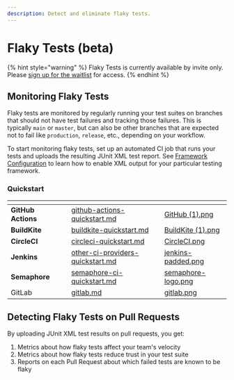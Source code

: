 ```yaml
---
description: Detect and eliminate flaky tests.
---
```


# Flaky Tests (beta)

{% hint style="warning" %}
Flaky Tests is currently available by invite only. Please [sign up for the waitlist](https://trunk.io/flaky-tests) for access.
{% endhint %}

## Monitoring Flaky Tests

Flaky tests are monitored by regularly running your test suites on branches that should not have test failures and tracking those failures. This is typically `main` or `master`, but can also be other branches that are expected not to fail like `production`, `release`, etc., depending on your workflow.

To start monitoring flaky tests, set up an automated CI job that runs your tests and uploads the resulting JUnit XML test report. See [Framework Configuration](frameworks/) to learn how to enable XML output for your particular testing framework.

### Quickstart

<table data-view="cards" data-full-width="false"><thead><tr><th></th><th data-hidden></th><th data-hidden data-card-target data-type="content-ref"></th><th data-hidden data-card-cover data-type="files"></th></tr></thead><tbody><tr><td><strong>GitHub Actions</strong></td><td></td><td><a href="ci-providers/github-actions-quickstart.md">github-actions-quickstart.md</a></td><td><a href="../.gitbook/assets/GitHub (1).png">GitHub (1).png</a></td></tr><tr><td><strong>BuildKite</strong></td><td></td><td><a href="ci-providers/buildkite-quickstart.md">buildkite-quickstart.md</a></td><td><a href="../.gitbook/assets/BuildKite (1).png">BuildKite (1).png</a></td></tr><tr><td><strong>CircleCI</strong></td><td></td><td><a href="ci-providers/circleci-quickstart.md">circleci-quickstart.md</a></td><td><a href="../.gitbook/assets/CircleCI.png">CircleCI.png</a></td></tr><tr><td><strong>Jenkins</strong></td><td></td><td><a href="ci-providers/other-ci-providers-quickstart.md">other-ci-providers-quickstart.md</a></td><td><a href="../.gitbook/assets/jenkins-padded.png">jenkins-padded.png</a></td></tr><tr><td><strong>Semaphore</strong></td><td></td><td><a href="ci-providers/semaphore-ci-quickstart.md">semaphore-ci-quickstart.md</a></td><td><a href="../.gitbook/assets/semaphore-logo.png">semaphore-logo.png</a></td></tr><tr><td>GitLab</td><td></td><td><a href="ci-providers/gitlab.md">gitlab.md</a></td><td><a href="../.gitbook/assets/gitlab.png">gitlab.png</a></td></tr></tbody></table>

## Detecting Flaky Tests on Pull Requests

By uploading JUnit XML test results on pull requests, you get:

1. Metrics about how flaky tests affect your team's velocity
2. Metrics about how flaky tests reduce trust in your test suite
3. Reports on each Pull Request about which failed tests are known to be flaky
